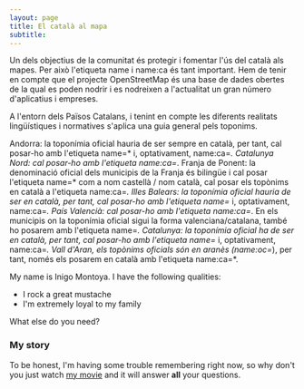 ```yaml
---
layout: page
title: El català al mapa
subtitle: 
---
```


Un dels objectius de la comunitat és protegir i fomentar l'ús del català als mapes. Per això l'etiqueta name i name:ca és tant important. Hem de tenir en compte que el projecte OpenStreetMap és una base de dades obertes de la qual es poden nodrir i es nodreixen a l'actualitat un gran número d'aplicatius i empreses.

A l'entorn dels Països Catalans, i tenint en compte les diferents realitats lingüístiques i normatives s'aplica una guia general pels toponims.

Andorra: la toponímia oficial hauria de ser sempre en català, per tant, cal posar-ho amb l'etiqueta name=* i, optativament, name:ca=*.
Catalunya Nord: cal posar-ho amb l'etiqueta name:ca=*.
Franja de Ponent: la denominació oficial dels municipis de la Franja és bilingüe i cal posar l'etiqueta name=* com a nom castellà / nom català, cal posar els topònims en català a l'etiqueta name:ca=*.
Illes Balears: la toponímia oficial hauria de ser en català, per tant, cal posar-ho amb l'etiqueta name=* i, optativament, name:ca=*.
País Valencià: cal posar-ho amb l'etiqueta name:ca=*. En els municipis on la toponímia oficial sigui la forma valenciana/catalana, també ho posarem amb l'etiqueta name=*.
Catalunya: la toponímia oficial ha de ser en català, per tant, cal posar-ho amb l'etiqueta name=* i, optativament, name:ca=*.
Vall d'Aran, els topònims oficials són en aranès (name:oc=*), per tant, només els posarem en català amb l'etiqueta name:ca=*.

My name is Inigo Montoya. I have the following qualities:

- I rock a great mustache
- I'm extremely loyal to my family

What else do you need?

### My story

To be honest, I'm having some trouble remembering right now, so why don't you just watch [my movie](https://en.wikipedia.org/wiki/The_Princess_Bride_%28film%29) and it will answer **all** your questions.
